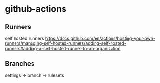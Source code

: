 # github-actions

## Runners

self hosted runners https://docs.github.com/en/actions/hosting-your-own-runners/managing-self-hosted-runners/adding-self-hosted-runners#adding-a-self-hosted-runner-to-an-organization

## Branches
settings -> branch -> rulesets
